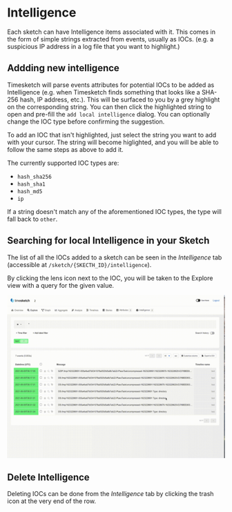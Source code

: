 # Intelligence

Each sketch can have Intelligence items associated with it. This comes in the form of simple strings extracted from events,
usually as IOCs. (e.g. a suspicious IP address in a log file that you want to highlight.)

## Addding new intelligence

Timesketch will parse events attributes for potential IOCs to be added as Intelligence (e.g. when Timesketch finds something that looks like a SHA-256 hash, IP address, etc.). This will be surfaced to you by a grey highlight on the corresponding string. You can then click the highlighted string to open and pre-fill the `add local intelligence` dialog. You can optionally change the IOC type before confirming the suggestion.

To add an IOC that isn't highlighted, just select the string you want to add with your cursor. The string will become higlighted, and you will be able to follow the same steps as above to add it.

The currently supported IOC types are:

* `hash_sha256`
* `hash_sha1`
* `hash_md5`
* `ip`

If a string doesn't match any of the aforementioned IOC types, the type will fall back to `other`.

## Searching for local Intelligence in your Sketch

The list of all the IOCs added to a sketch can be seen in the *Intelligence* tab (accessible at `/sketch/{SKECTH_ID}/intelligence`).

By clicking the lens icon next to the IOC, you will be taken to the Explore view with a query for the given value.

![Share dialogue](/assets/images/add_intelligence.gif)

## Delete Intelligence

Deleting IOCs can be done from the *Intelligence* tab by clicking the trash icon at the very end of the row.
